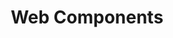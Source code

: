 ---
experience: ['personal']
slug: 'web-components'
title: 'Web Components'
tools: []
type: 'skill'
---
